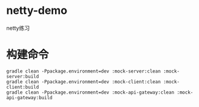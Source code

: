 # netty-demo
netty练习



# 构建命令
```shell
gradle clean -Ppackage.environment=dev :mock-server:clean :mock-server:build
gradle clean -Ppackage.environment=dev :mock-client:clean :mock-client:build
gradle clean -Ppackage.environment=dev :mock-api-gateway:clean :mock-api-gateway:build

```